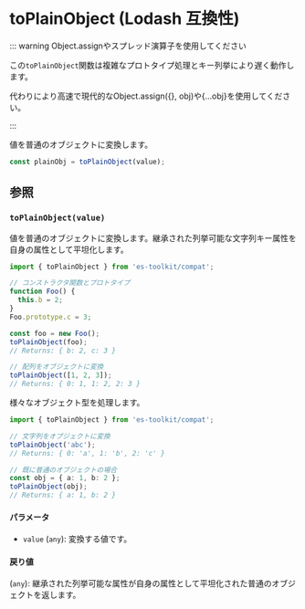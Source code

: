 # toPlainObject (Lodash 互換性)

::: warning Object.assignやスプレッド演算子を使用してください

この`toPlainObject`関数は複雑なプロトタイプ処理とキー列挙により遅く動作します。

代わりにより高速で現代的なObject.assign({}, obj)や{...obj}を使用してください。

:::

値を普通のオブジェクトに変換します。

```typescript
const plainObj = toPlainObject(value);
```

## 参照

### `toPlainObject(value)`

値を普通のオブジェクトに変換します。継承された列挙可能な文字列キー属性を自身の属性として平坦化します。

```typescript
import { toPlainObject } from 'es-toolkit/compat';

// コンストラクタ関数とプロトタイプ
function Foo() {
  this.b = 2;
}
Foo.prototype.c = 3;

const foo = new Foo();
toPlainObject(foo);
// Returns: { b: 2, c: 3 }

// 配列をオブジェクトに変換
toPlainObject([1, 2, 3]);
// Returns: { 0: 1, 1: 2, 2: 3 }
```

様々なオブジェクト型を処理します。

```typescript
import { toPlainObject } from 'es-toolkit/compat';

// 文字列をオブジェクトに変換
toPlainObject('abc');
// Returns: { 0: 'a', 1: 'b', 2: 'c' }

// 既に普通のオブジェクトの場合
const obj = { a: 1, b: 2 };
toPlainObject(obj);
// Returns: { a: 1, b: 2 }
```

#### パラメータ

- `value` (`any`): 変換する値です。

#### 戻り値

(`any`): 継承された列挙可能な属性が自身の属性として平坦化された普通のオブジェクトを返します。
